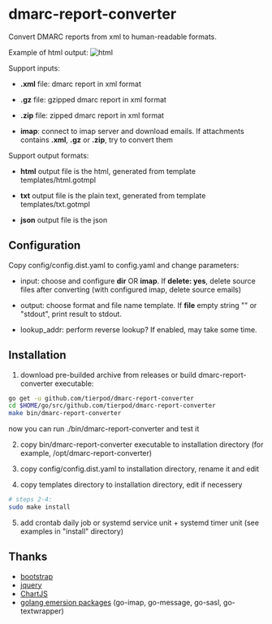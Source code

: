 dmarc-report-converter
======================

Convert DMARC reports from xml to human-readable formats.

Example of html output:
![html](screenshots/html.png)

Support inputs:

* **.xml** file: dmarc report in xml format

* **.gz** file: gzipped dmarc report in xml format

* **.zip** file: zipped dmarc report in xml format

* **imap**: connect to imap server and download emails. If attachments contains **.xml**, **.gz** or
  **.zip**, try to convert them

Support output formats:

* **html** output file is the html, generated from template templates/html.gotmpl

* **txt** output file is the plain text, generated from template templates/txt.gotmpl

* **json** output file is the json

Configuration
-------------

Copy config/config.dist.yaml to config.yaml and change parameters:

* input: choose and configure **dir** OR **imap**. If **delete: yes**, delete source
  files after converting (with configured imap, delete source emails)

* output: choose format and file name template. If **file** empty string "" or "stdout", print
  result to stdout.

* lookup_addr: perform reverse lookup? If enabled, may take some time.

Installation
------------

1. download pre-builded archive from releases or build dmarc-report-converter executable:
  ```bash
  go get -u github.com/tierpod/dmarc-report-converter
  cd $HOME/go/src/github.com/tierpod/dmarc-report-converter
  make bin/dmarc-report-converter
  ```

  now you can run ./bin/dmarc-report-converter and test it

2. copy bin/dmarc-report-converter executable to installation directory (for example, /opt/dmarc-report-converter)

3. copy config/config.dist.yaml to installation directory, rename it and edit

4. copy templates directory to installation directory, edit if necessery
  ```bash
  # steps 2-4:
  sudo make install
  ```

5. add crontab daily job or systemd service unit + systemd timer unit (see examples in "install" directory)

Thanks
------

* [bootstrap](https://getbootstrap.com/)
* [jquery](http://jquery.com/)
* [ChartJS](http://chartjs.org/)
* [golang emersion packages](https://github.com/emersion) (go-imap, go-message, go-sasl, go-textwrapper)
